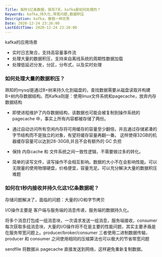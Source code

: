 ```yaml
---
Title: 每秒1亿条数据，保存7天，kafka是如何处理的？
Keywords: kafka,持久化,带宽问题,数据积压
Description: kafka，像我一样优秀
Date: 2020-12-24 23:26:00
LastEditTime: 2020-12-24 23:26:00
---
```


kafka的应用场景

- 实时日志聚合，支持高容量事件流
- 处理大量的数据积压，支持来自离线系统的周期性数据加载
- 处理低延迟分发，分区，分布式，以及实时处理



### 如何处理大量的数据积压？

熟知的mysql是通过B+树来持久化到磁盘的，查找数据需要从磁盘读取并构建B+树内存数据结构。而Kafka则是：使用linux文件系统和pagecache，放弃内存数据结构

- 即使进程维护了内存数据结构，该数据也可能会被复制到操作系统的 pagecache 中，事实上所有内容都被存储了两份。

- 通过自动访问所有空闲内存将可用缓存的容量至少翻倍，并且通过存储紧凑的字节结构而不是独立的对象，有望将缓存容量再翻一番。 这样使得32GB的机器缓存容量可以达到28-30GB,并且不会有额外的 GC 负担
- 保持 内存cache 和 文件系统之间一致性逻辑，不需要做过多的转化。

- 简单的读写文件，读写操作不会相互影响。数据的大小不在会影响性能。可以无限量的使用物理硬盘，价格便宜，容量充足。可以充分解决大量的数据积压难题



### 如何在1秒内接收并持久化这1亿条数据呢？

存储问题解决了，面临的问题：大量的I/O和字节拷贝

I/O操作主要是 客户端与服务端的消息传递，服务端的数据持久化。

将多个消息打包成一组消息块，一次请求发送一组消息，服务端接收，consumer每次获取多组消息块，大量的I/O操作将不在是主要的性能问题，其实主要矛盾是在服务带宽问题上。producer/broker/consumer 三者使用二进制数据传输，producer 和 consumer 之间使用相同的压缩算法也可以极大的节省带宽问题

sendfile 将数据从 pagecache 直接发送到网络，这样避免重新复制数据。

